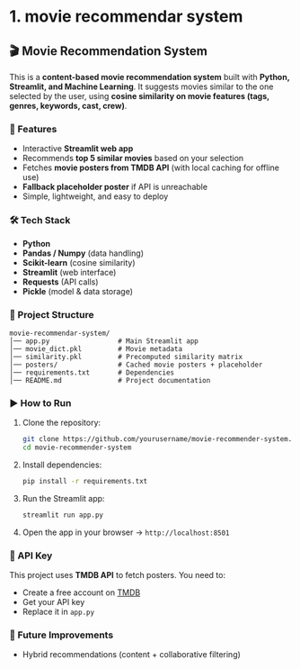 # 1. movie recommendar system
## 🎬 Movie Recommendation System

This is a **content-based movie recommendation system** built with **Python, Streamlit, and Machine Learning**.
It suggests movies similar to the one selected by the user, using **cosine similarity on movie features (tags, genres, keywords, cast, crew)**.

### 🚀 Features

* Interactive **Streamlit web app**
* Recommends **top 5 similar movies** based on your selection
* Fetches **movie posters from TMDB API** (with local caching for offline use)
* **Fallback placeholder poster** if API is unreachable
* Simple, lightweight, and easy to deploy

### 🛠️ Tech Stack

* **Python**
* **Pandas / Numpy** (data handling)
* **Scikit-learn** (cosine similarity)
* **Streamlit** (web interface)
* **Requests** (API calls)
* **Pickle** (model & data storage)

### 📂 Project Structure

```
movie-recommendar-system/
│── app.py                 # Main Streamlit app
│── movie_dict.pkl         # Movie metadata
│── similarity.pkl         # Precomputed similarity matrix
│── posters/               # Cached movie posters + placeholder
│── requirements.txt       # Dependencies
│── README.md              # Project documentation
```

### ▶️ How to Run

1. Clone the repository:

   ```bash
   git clone https://github.com/yourusername/movie-recommender-system.git
   cd movie-recommender-system
   ```
2. Install dependencies:

   ```bash
   pip install -r requirements.txt
   ```
3. Run the Streamlit app:

   ```bash
   streamlit run app.py
   ```
4. Open the app in your browser → `http://localhost:8501`

### 🔑 API Key
This project uses **TMDB API** to fetch posters. You need to:

* Create a free account on [TMDB](https://www.themoviedb.org/)
* Get your API key
* Replace it in `app.py`

### 📌 Future Improvements

* Hybrid recommendations (content + collaborative filtering)
